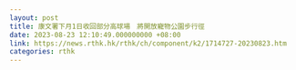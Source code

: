 ```yaml
---
layout: post
title: 康文署下月1日收回部分高球場　將開放寵物公園步行徑
date: 2023-08-23 12:10:49.000000000 +08:00
link: https://news.rthk.hk/rthk/ch/component/k2/1714727-20230823.htm
categories: rthk
---
```



